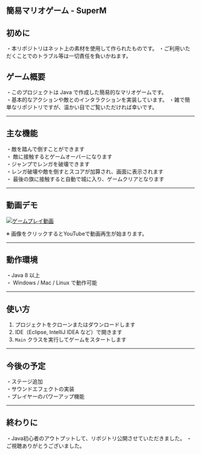 ## 簡易マリオゲーム - SuperM

## 初めに
・本リポジトリはネット上の素材を使用して作られたものです。
・ご利用いただくことでのトラブル等は一切責任を負いかねます。

## ゲーム概要
・このプロジェクトは Java で作成した簡易的なマリオゲームです。  
・基本的なアクションや敵とのインタラクションを実装しています。
・雑で簡単なリポジトリですが、温かい目でご覧いただければ幸いです。

---

## 主な機能

・敵を踏んで倒すことができます  
・ 敵に接触するとゲームオーバーになります  
・ジャンプでレンガを破壊できます  
・レンガ破壊や敵を倒すとスコアが加算され、画面に表示されます  
・ 最後の旗に接触すると自動で城に入り、ゲームクリアとなります

---

## 動画デモ

[![ゲームプレイ動画](https://img.youtube.com/vi/XoGaLR0C4og/0.jpg)](https://youtu.be/XoGaLR0C4og)

※ 画像をクリックするとYouTubeで動画再生が始まります。


---

## 動作環境

・Java 8 以上  
・ Windows / Mac / Linux で動作可能  

---

## 使い方

1. プロジェクトをクローンまたはダウンロードします  
2. IDE（Eclipse, IntelliJ IDEA など）で開きます  
3. `Main` クラスを実行してゲームをスタートします  

---

## 今後の予定

・ステージ追加  
・サウンドエフェクトの実装  
・プレイヤーのパワーアップ機能  

---

## 終わりに
・Java初心者のアウトプットして、リポジトリ公開させていただきました。
・ご視聴ありがとうございました。


